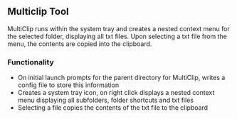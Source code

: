 ## Multiclip Tool

MultiClip runs within the system tray and creates a nested context menu for the selected folder, displaying all txt files. Upon selecting a txt file from the menu, the contents are copied into the clipboard.

### Functionality
- On initial launch prompts for the parent directory for MultiClip, writes a config file to store this information
- Creates a system tray icon, on right click displays a nested context menu displaying all subfolders, folder shortcuts and txt files
- Selecting a file copies the contents of the txt file to the clipboard
